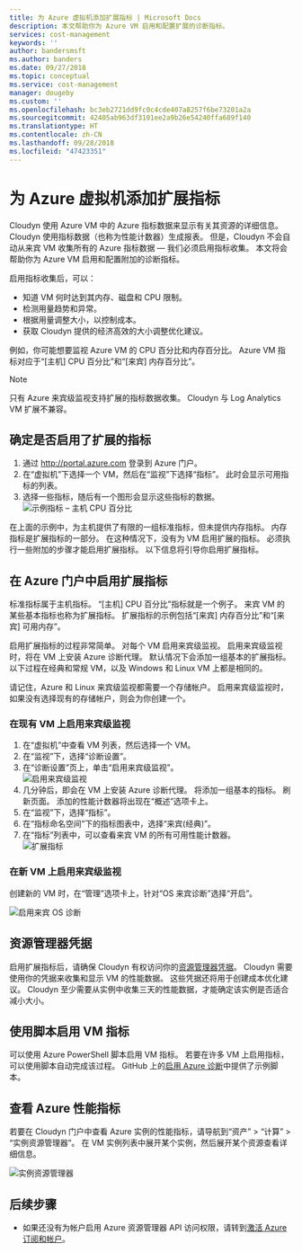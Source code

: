 ```yaml
---
title: 为 Azure 虚拟机添加扩展指标 | Microsoft Docs
description: 本文帮助你为 Azure VM 启用和配置扩展的诊断指标。
services: cost-management
keywords: ''
author: bandersmsft
ms.author: banders
ms.date: 09/27/2018
ms.topic: conceptual
ms.service: cost-management
manager: dougeby
ms.custom: ''
ms.openlocfilehash: bc3eb2721dd9fc0c4cde407a8257f6be73201a2a
ms.sourcegitcommit: 42405ab963df3101ee2a9b26e54240ffa689f140
ms.translationtype: HT
ms.contentlocale: zh-CN
ms.lasthandoff: 09/28/2018
ms.locfileid: "47423351"
---
```

# <a name="add-extended-metrics-for-azure-virtual-machines"></a>为 Azure 虚拟机添加扩展指标

Cloudyn 使用 Azure VM 中的 Azure 指标数据来显示有关其资源的详细信息。 Cloudyn 使用指标数据（也称为性能计数器）生成报表。 但是，Cloudyn 不会自动从来宾 VM 收集所有的 Azure 指标数据 — 我们必须启用指标收集。 本文将会帮助你为 Azure VM 启用和配置附加的诊断指标。

启用指标收集后，可以：

- 知道 VM 何时达到其内存、磁盘和 CPU 限制。
- 检测用量趋势和异常。
- 根据用量调整大小，以控制成本。
- 获取 Cloudyn 提供的经济高效的大小调整优化建议。

例如，你可能想要监视 Azure VM 的 CPU 百分比和内存百分比。 Azure VM 指标对应于“[主机] CPU 百分比”和“[来宾] 内存百分比”。

> [!NOTE]
> 只有 Azure 来宾级监视支持扩展的指标数据收集。 Cloudyn 与 Log Analytics VM 扩展不兼容。

## <a name="determine-whether-extended-metrics-are-enabled"></a>确定是否启用了扩展的指标

1. 通过 http://portal.azure.com 登录到 Azure 门户。
2. 在“虚拟机”下选择一个 VM，然后在“监视”下选择“指标”。 此时会显示可用指标的列表。
3. 选择一些指标，随后有一个图形会显示这些指标的数据。  
    ![示例指标 – 主机 CPU 百分比](./media/azure-vm-extended-metrics/metric01.png)

在上面的示例中，为主机提供了有限的一组标准指标，但未提供内存指标。 内存指标是扩展指标的一部分。 在这种情况下，没有为 VM 启用扩展的指标。 必须执行一些附加的步骤才能启用扩展指标。 以下信息将引导你启用扩展指标。

## <a name="enable-extended-metrics-in-the-azure-portal"></a>在 Azure 门户中启用扩展指标

标准指标属于主机指标。 “[主机] CPU 百分比”指标就是一个例子。 来宾 VM 的某些基本指标也称为扩展指标。 扩展指标的示例包括“[来宾] 内存百分比”和“[来宾] 可用内存”。

启用扩展指标的过程非常简单。 对每个 VM 启用来宾级监视。 启用来宾级监视时，将在 VM 上安装 Azure 诊断代理。 默认情况下会添加一组基本的扩展指标。 以下过程在经典和常规 VM，以及 Windows 和 Linux VM 上都是相同的。

请记住，Azure 和 Linux 来宾级监视都需要一个存储帐户。 启用来宾级监视时，如果没有选择现有的存储帐户，则会为你创建一个。

### <a name="enable-guest-level-monitoring-on-existing-vms"></a>在现有 VM 上启用来宾级监视

1. 在“虚拟机”中查看 VM 列表，然后选择一个 VM。
2. 在“监视”下，选择“诊断设置”。
3. 在“诊断设置”页上，单击“启用来宾级监视”。  
    ![启用来宾级监视](./media/azure-vm-extended-metrics/enable-guest-monitoring.png)
4. 几分钟后，即会在 VM 上安装 Azure 诊断代理。 将添加一组基本的指标。 刷新页面。 添加的性能计数器将出现在“概述”选项卡上。
5. 在“监视”下，选择“指标”。
6. 在“指标命名空间”下的指标图表中，选择“来宾(经典)”。
7. 在“指标”列表中，可以查看来宾 VM 的所有可用性能计数器。  
    ![扩展指标](./media/azure-vm-extended-metrics/extended-metrics.png)

### <a name="enable-guest-level-monitoring-on-new-vms"></a>在新 VM 上启用来宾级监视

创建新的 VM 时，在“管理”选项卡上，针对“OS 来宾诊断”选择“开启”。

![启用来宾 OS 诊断](./media/azure-vm-extended-metrics/new-enable-diag.png)

## <a name="resource-manager-credentials"></a>资源管理器凭据

启用扩展指标后，请确保 Cloudyn 有权访问你的[资源管理器凭据](activate-subs-accounts.md)。 Cloudyn 需要使用你的凭据来收集和显示 VM 的性能数据。 这些凭据还将用于创建成本优化建议。 Cloudyn 至少需要从实例中收集三天的性能数据，才能确定该实例是否适合减小大小。

## <a name="enable-vm-metrics-with-a-script"></a>使用脚本启用 VM 指标

可以使用 Azure PowerShell 脚本启用 VM 指标。 若要在许多 VM 上启用指标，可以使用脚本自动完成该过程。 GitHub 上的[启用 Azure 诊断](https://github.com/Cloudyn/azure-enable-diagnostics)中提供了示例脚本。

## <a name="view-azure-performance-metrics"></a>查看 Azure 性能指标

若要在 Cloudyn 门户中查看 Azure 实例的性能指标，请导航到“资产” > “计算” > “实例资源管理器”。 在 VM 实例列表中展开某个实例，然后展开某个资源查看详细信息。

![实例资源管理器](./media/azure-vm-extended-metrics/instance-explorer.png)

## <a name="next-steps"></a>后续步骤

- 如果还没有为帐户启用 Azure 资源管理器 API 访问权限，请转到[激活 Azure 订阅和帐户](activate-subs-accounts.md)。
